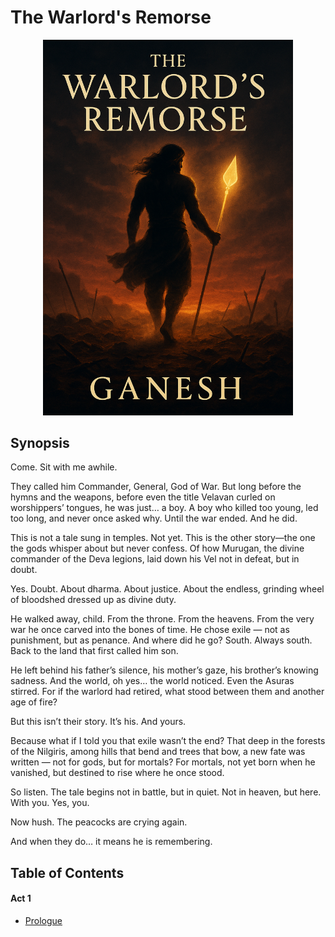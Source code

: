 # The Warlord's Remorse


<p align="center">
  <img src="./cover.png" alt="Cover" width="400"/>
</p>


## Synopsis

Come. Sit with me awhile.

They called him Commander, General, God of War. But long before the hymns and the weapons, before even the title Velavan curled on worshippers’ tongues, he was just… a boy. A boy who killed too young, led too long, and never once asked why. Until the war ended. And he did.

This is not a tale sung in temples. Not yet. This is the other story—the one the gods whisper about but never confess. Of how Murugan, the divine commander of the Deva legions, laid down his Vel not in defeat, but in doubt.

Yes. Doubt. About dharma. About justice. About the endless, grinding wheel of bloodshed dressed up as divine duty.

He walked away, child. From the throne. From the heavens. From the very war he once carved into the bones of time. He chose exile — not as punishment, but as penance. And where did he go? South. Always south. Back to the land that first called him son.

He left behind his father’s silence, his mother’s gaze, his brother’s knowing sadness. And the world, oh yes… the world noticed. Even the Asuras stirred. For if the warlord had retired, what stood between them and another age of fire?

But this isn’t their story. It’s his. And yours.

Because what if I told you that exile wasn’t the end? That deep in the forests of the Nilgiris, among hills that bend and trees that bow, a new fate was written — not for gods, but for mortals? For mortals, not yet born when he vanished, but destined to rise where he once stood.

So listen. The tale begins not in battle, but in quiet. Not in heaven, but here. With you.
Yes, you.

Now hush. The peacocks are crying again.

And when they do… it means he is remembering.

## Table of Contents

#### Act 1
- [Prologue](./chapters/act_1/0_prologue.md)
